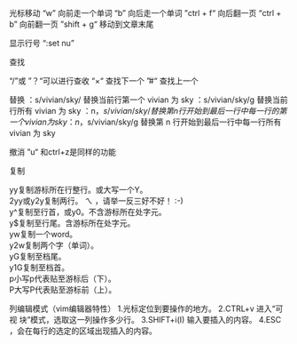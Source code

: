 光标移动
“w” 向前走一个单词
“b” 向后走一个单词
”ctrl + f“ 向后翻一页
“ctrl + b” 向前翻一页
”shift + g“ 移动到文章末尾

显示行号
“:set nu”

查找

“/”或 ”？“可以进行查收
“×“ 查找下一个
”#“ 查找上一个

替换
：s/vivian/sky/ 替换当前行第一个 vivian 为 sky
：s/vivian/sky/g 替换当前行所有 vivian 为 sky
：n，$s/vivian/sky/ 替换第 n 行开始到最后一行中每一行的第一个 vivian 为 sky
：n，$s/vivian/sky/g 替换第 n 行开始到最后一行中每一行所有 vivian 为 sky

撤消
”u“ 和ctrl+z是同样的功能

复制

yy复制游标所在行整行。或大写一个Y。  
2yy或y2y复制两行。 ㄟ ，请举一反三好不好！ :-)  
y^复制至行首，或y0。不含游标所在处字元。  
y$复制至行尾。含游标所在处字元。  
yw复制一个word。  
y2w复制两个字（单词）。  
yG复制至档尾。  
y1G复制至档首。  
p小写p代表贴至游标后（下）。  
P大写P代表贴至游标前（上）。

列编辑模式（vim编辑器特性）
1.光标定位到要操作的地方。
2.CTRL+v 进入“可视 块”模式，选取这一列操作多少行。
3.SHIFT+i(I) 输入要插入的内容。
4.ESC ，会在每行的选定的区域出现插入的内容。
